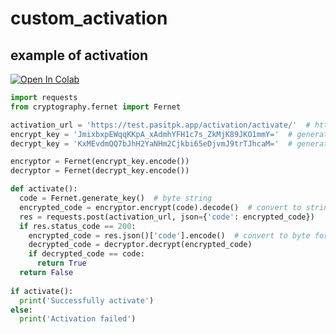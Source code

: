 # custom_activation

## example of activation
<a href="https://colab.research.google.com/drive/1KLov5Zy8gaJDBCbfhxqRCEAHRq0OLcGl?usp=sharing"><img src="https://colab.research.google.com/assets/colab-badge.svg" alt="Open In Colab"></a>
```python
import requests
from cryptography.fernet import Fernet

activation_url = 'https://test.pasitpk.app/activation/activate/'  # https://github.com/pasitpk/custom_activation
encrypt_key = 'JmixbxpEWqqKKpA_xAdmhYFH1c7s_ZkMjK89JKO1mmY='  # generated using "Fernet.generate_key().decode()", must be the same as "decrypt_key" used in the activation server
decrypt_key = 'KxMEvdmQQ7bJhH2YaNHm2Cjkbi65eDjvmJ9trTJhcaM='  # generated using "Fernet.generate_key().decode()", must be the same as "encrypt_key" used in the activation server

encryptor = Fernet(encrypt_key.encode())
decryptor = Fernet(decrypt_key.encode())

def activate():
  code = Fernet.generate_key()  # byte string
  encrypted_code = encryptor.encrypt(code).decode()  # convert to string before sending
  res = requests.post(activation_url, json={'code': encrypted_code})
  if res.status_code == 200:
    encrypted_code = res.json()['code'].encode()  # convert to byte for decryption
    decrypted_code = decryptor.decrypt(encrypted_code)
    if decrypted_code == code:
      return True
  return False
  
if activate():
  print('Successfully activate')
else:
  print('Activation failed')

```
